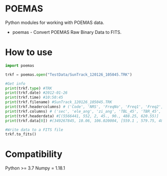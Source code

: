 # POEMAS
  
Python modules for working with POEMAS data.  
* poemas - Convert POEMAS Raw Binary Data to FITS.
  
# How to use

```python
import poemas

trkf = poemas.open("TestData/SunTrack_120126_105045.TRK")

#Get info
print(trkf.type) #TRK
print(trkf.date) #2012-01-26
print(trkf.time) #10:50:45
print(trkf.filename) #SunTrack_120126_105045.TRK
print(trkf.headercolumns) # ('Code', 'NRS', 'FreqNo', 'Freq1', 'Freq2', 'BRTMin', 'BRTMAX')
print(trkf.columns) # ('sec', 'ele_ang', 'zi_ang', 'TBL_45', 'TBR_45', 'TBL_90', 'TBR_90')
print(trkf.headerdata) #[(5566441, 552, 2, 45., 90., 488.25, 620.55)]
print(trkf.data[0]) #(349267845, 10.06, 106.020004, [559.1 , 579.75, 489.75, 500.35, 559., ....])

#Write data to a FITS file
trkf.to_fits()
```

# Compatibility
Python >= 3.7
Numpy = 1.18.1
